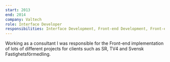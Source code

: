```yaml
---
start: 2013
end: 2014
company: Valtech
role: Interface Developer
responsibilities: Interface Development, Front-end Development, Front-end Performance, Mobile Development, Accessibility
---
```


Working as a consultant I was responsible for the Front-end implementation of lots of different projects for clients such as SR, TV4 and Svensk Fastighetsförmedling.

